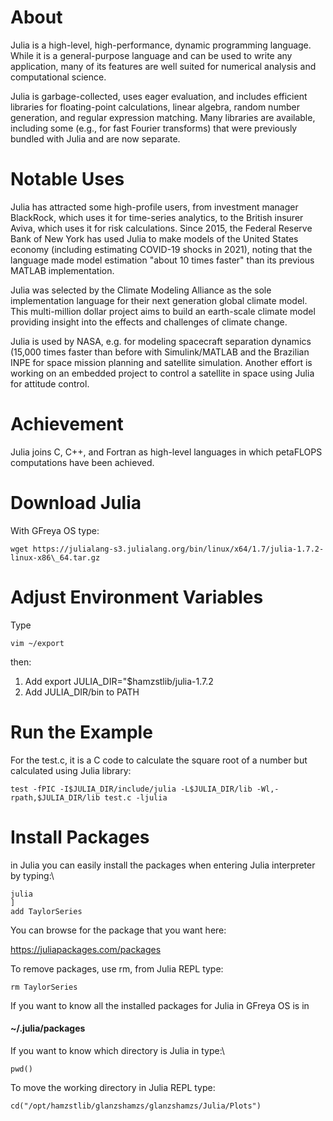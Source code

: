 # About
Julia is a high-level, high-performance, dynamic programming language. While it is a general-purpose language and can be used to write any application, many of its features are well suited for numerical analysis and computational science.

Julia is garbage-collected, uses eager evaluation, and includes efficient libraries for floating-point calculations, linear algebra, random number generation, and regular expression matching. Many libraries are available, including some (e.g., for fast Fourier transforms) that were previously bundled with Julia and are now separate.

# Notable Uses
Julia has attracted some high-profile users, from investment manager BlackRock, which uses it for time-series analytics, to the British insurer Aviva, which uses it for risk calculations. Since 2015, the Federal Reserve Bank of New York has used Julia to make models of the United States economy (including estimating COVID-19 shocks in 2021), noting that the language made model estimation "about 10 times faster" than its previous MATLAB implementation. 

Julia was selected by the Climate Modeling Alliance as the sole implementation language for their next generation global climate model. This multi-million dollar project aims to build an earth-scale climate model providing insight into the effects and challenges of climate change.

Julia is used by NASA, e.g. for modeling spacecraft separation dynamics (15,000 times faster than before with Simulink/MATLAB and the Brazilian INPE for space mission planning and satellite simulation. Another effort is working on an embedded project to control a satellite in space using Julia for attitude control.

# Achievement
Julia joins C, C++, and Fortran as high-level languages in which petaFLOPS computations have been achieved. 

# Download Julia 
With GFreya OS type:
```
wget https://julialang-s3.julialang.org/bin/linux/x64/1.7/julia-1.7.2-linux-x86\_64.tar.gz
```

# Adjust Environment Variables
Type
```
vim ~/export
```
then:
1. Add export JULIA_DIR="$hamzstlib/julia-1.7.2
2. Add JULIA_DIR/bin to PATH

# Run the Example
For the test.c, it is a C code to calculate the square root of a number but calculated using Julia library:
```
test -fPIC -I$JULIA_DIR/include/julia -L$JULIA_DIR/lib -Wl,-rpath,$JULIA_DIR/lib test.c -ljulia
```

# Install Packages
in Julia you can easily install the packages when entering Julia interpreter by typing:\\
```
julia
]
add TaylorSeries
```
You can browse for the package that you want here:

https://juliapackages.com/packages
		
To remove packages, use rm, from Julia REPL type:
```
rm TaylorSeries
```

If you want to know all the installed packages for Julia in GFreya OS is in
#### ~/.julia/packages 

If you want to know which directory is Julia in type:\\
```
pwd()
```

To move the working directory in Julia REPL type:
```
cd("/opt/hamzstlib/glanzshamzs/glanzshamzs/Julia/Plots")
